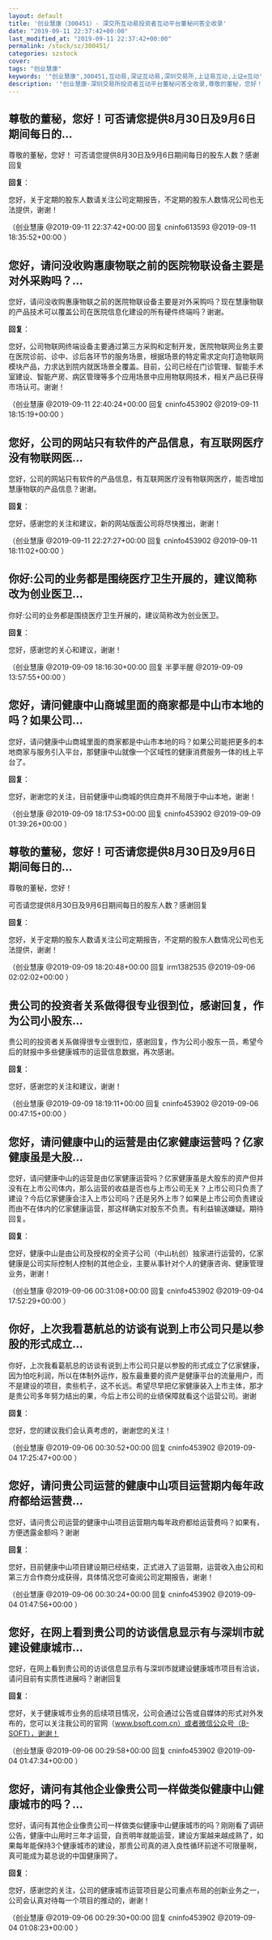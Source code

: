 ```yaml
---
layout: default
title: '创业慧康（300451）- 深交所互动易投资者互动平台董秘问答全收录'
date: "2019-09-11 22:37:42+00:00"
last_modified_at: "2019-09-11 22:37:42+00:00"
permalink: /stock/sz/300451/
categories: szstock
cover: 
tags: "创业慧康"
keywords: '"创业慧康",300451,互动易,深证互动易,深圳交易所,上证易互动,上证e互动'
description: '"创业慧康-深圳交易所投资者互动平台董秘问答全收录,尊敬的董秘，您好！ 可否请您提供8月30日及9月6日期间每日的股东人数？感谢回复"'
---
```


## 尊敬的董秘，您好！可否请您提供8月30日及9月6日期间每日的...

尊敬的董秘，您好！ 可否请您提供8月30日及9月6日期间每日的股东人数？感谢回复

**回复**：

您好，关于定期的股东人数请关注公司定期报告，不定期的股东人数情况公司也无法提供，谢谢！ 

（创业慧康  @2019-09-11 22:37:42+00:00 回复 cninfo613593  @2019-09-11 18:35:52+00:00 ）

## 您好，请问没收购惠康物联之前的医院物联设备主要是对外采购吗？...

您好，请问没收购惠康物联之前的医院物联设备主要是对外采购吗？现在慧康物联的产品技术可以覆盖公司在医院信息化建设的所有硬件终端吗？谢谢。

**回复**：

您好，公司物联网终端设备主要通过第三方采购和定制开发，医院物联网业务主要在医院诊前、诊中、诊后各环节的服务场景，根据场景的特定需求定向打造物联网模块产品，力求达到院内就医场景全覆盖。目前，公司已经在门诊管理、智能手术室建设、智能产房、病区管理等多个应用场景中应用物联网技术，相关产品已获得市场认可。谢谢！ 

（创业慧康  @2019-09-11 22:40:24+00:00 回复 cninfo453902  @2019-09-11 18:15:19+00:00 ）

## 您好，公司的网站只有软件的产品信息，有互联网医疗没有物联网医...

您好，公司的网站只有软件的产品信息，有互联网医疗没有物联网医疗，能否增加慧康物联的产品信息？谢谢。

**回复**：

您好，感谢您的关注和建议，新的网站版面公司将尽快推出，谢谢！ 

（创业慧康  @2019-09-11 22:27:27+00:00 回复 cninfo453902  @2019-09-11 18:11:02+00:00 ）

## 你好:公司的业务都是围绕医疗卫生开展的，建议简称改为创业医卫...

你好:公司的业务都是围绕医疗卫生开展的，建议简称改为创业医卫。

**回复**：

您好，感谢您的关心和建议，谢谢！ 

（创业慧康  @2019-09-09 18:16:30+00:00 回复 半夢半醒  @2019-09-09 13:57:55+00:00 ）

## 您好，请问健康中山商城里面的商家都是中山市本地的吗？如果公司...

您好，请问健康中山商城里面的商家都是中山市本地的吗？如果公司能把更多的本地商家与服务引入平台，那健康中山就像一个区域性的健康消费服务一体的线上平台了。

**回复**：

您好，谢谢您的关注，目前健康中山商城的供应商并不局限于中山本地，谢谢！ 

（创业慧康  @2019-09-09 18:17:53+00:00 回复 cninfo453902  @2019-09-09 01:39:26+00:00 ）

## 尊敬的董秘，您好！可否请您提供8月30日及9月6日期间每日的...

尊敬的董秘，您好！

可否请您提供8月30日及9月6日期间每日的股东人数？感谢回复

**回复**：

您好，关于定期的股东人数请关注公司定期报告，不定期的股东人数情况公司也无法提供，谢谢！ 

（创业慧康  @2019-09-09 18:20:48+00:00 回复 irm1382535  @2019-09-06 02:02:02+00:00 ）

## 贵公司的投资者关系做得很专业很到位，感谢回复，作为公司小股东...

贵公司的投资者关系做得很专业很到位，感谢回复，作为公司小股东一员，希望今后的财报中多些健康城市的运营信息数据，再次感谢。

**回复**：

您好，感谢您的关注和建议，谢谢！ 

（创业慧康  @2019-09-09 18:19:11+00:00 回复 cninfo453902  @2019-09-06 00:47:15+00:00 ）

## 您好，请问健康中山的运营是由亿家健康运营吗？亿家健康虽是大股...

您好，请问健康中山的运营是由亿家健康运营吗？亿家健康虽是大股东的资产但并没有在上市公司体内，那么运营的收益是否也与上市公司无关？上市公司只负责了建设？今后亿家健康会注入上市公司吗？还是另外上市？如果是上市公司负责建设而由不在体内的亿家健康运营，那这样确实对股东不负责。有利益输送嫌疑。期待回复。

**回复**：

您好，健康中山是由公司及授权的全资子公司（中山杭创）独家进行运营的，亿家健康是公司实际控制人控制的其他企业，主要从事针对个人的健康咨询、健康管理业务，谢谢！ 

（创业慧康  @2019-09-06 00:31:08+00:00 回复 cninfo453902  @2019-09-04 17:52:29+00:00 ）

## 你好，上次我看葛航总的访谈有说到上市公司只是以参股的形式成立...

你好，上次我看葛航总的访谈有说到上市公司只是以参股的形式成立了亿家健康，因为怕吃利润，所以在体制外运作，股东最重要的资产是健康平台的流量用户，而不是建设的项目，卖些机子，这不长远。希望尽早把亿家健康装入上市主体，那才是贵公司多年努力结出的果，今后上市公司的业绩保障就看这个运营公司。谢谢

**回复**：

您好，您的建议我们会认真考虑的，谢谢您的关注！ 

（创业慧康  @2019-09-06 00:30:52+00:00 回复 cninfo453902  @2019-09-04 17:25:47+00:00 ）

## 您好，请问贵公司运营的健康中山项目运营期内每年政府都给运营费...

您好，请问贵公司运营的健康中山项目运营期内每年政府都给运营费吗？如果有，方便透露金额吗？谢谢

**回复**：

您好，目前健康中山项目建设期已经结束，正式进入了运营期，运营收入由公司和第三方合作商分成获得，具体情况您可查阅公司定期报告，谢谢！ 

（创业慧康  @2019-09-06 00:30:24+00:00 回复 cninfo453902  @2019-09-04 01:47:56+00:00 ）

## 您好，在网上看到贵公司的访谈信息显示有与深圳市就建设健康城市...

您好，在网上看到贵公司的访谈信息显示有与深圳市就建设健康城市项目有洽谈，请问目前有实质性进展吗？谢谢回复

**回复**：

您好，关于健康城市业务的后续项目情况，公司会通过公告或自媒体的形式对外发布的，您可以关注我公司的官网（www.bsoft.com.cn）或者微信公众号（B-SOFT），谢谢！ 

（创业慧康  @2019-09-06 00:29:58+00:00 回复 cninfo453902  @2019-09-04 01:47:34+00:00 ）

## 您好，请问有其他企业像贵公司一样做类似健康中山健康城市的吗？...

您好，请问有其他企业像贵公司一样做类似健康中山健康城市的吗？刚刚看了调研公告，健康中山用时三年才运营，自贡明年就能运营，建设方案越来越成熟了，如果每年能保持3个健康城市的建设，那贵公司真的进入良性循环前途不可限量啊，真可能成为葛总说的中国健康网了。

**回复**：

您好，感谢您的关注，公司的健康城市运营项目是公司重点布局的创新业务之一，公司会认真对待每一个项目的推动的，谢谢！ 

（创业慧康  @2019-09-06 00:29:30+00:00 回复 cninfo453902  @2019-09-04 01:08:23+00:00 ）

